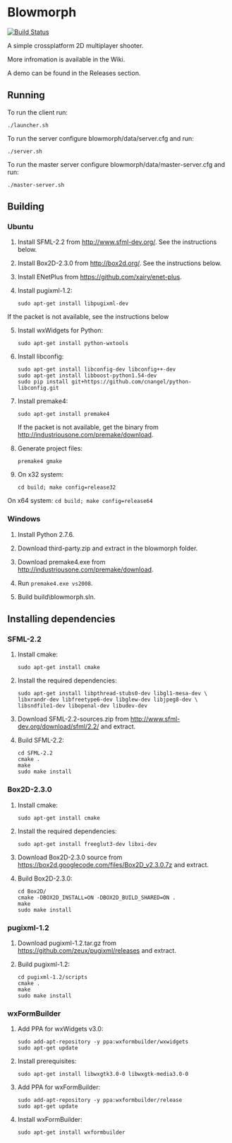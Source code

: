 ﻿Blowmorph
==========

[![Build Status](https://travis-ci.org/bmteam/blowmorph.svg?branch=master)](https://travis-ci.org/bmteam/blowmorph)

A simple crossplatform 2D multiplayer shooter.

More infromation is available in the Wiki.

A demo can be found in the Releases section.

## Running

To run the client run:
```
./launcher.sh
```

To run the server configure blowmorph/data/server.cfg and run:
```
./server.sh
```

To run the master server configure blowmorph/data/master-server.cfg and run:
```
./master-server.sh
```

## Building

### Ubuntu

1. Install SFML-2.2 from http://www.sfml-dev.org/. See the instructions below.

2. Install Box2D-2.3.0 from http://box2d.org/. See the instructions below.

3. Install ENetPlus from https://github.com/xairy/enet-plus.

4. Install pugixml-1.2:
    ```
    sudo apt-get install libpugixml-dev
    ```
If the packet is not available, see the instructions below

5. Install wxWidgets for Python:
    ```
    sudo apt-get install python-wxtools
    ```

6. Install libconfig:
    ```
    sudo apt-get install libconfig-dev libconfig++-dev
    sudo apt-get install libboost-python1.54-dev
    sudo pip install git+https://github.com/cnangel/python-libconfig.git
    ```

7. Install premake4:
    ```
    sudo apt-get install premake4
    ```
    
    If the packet is not available, get the binary from http://industriousone.com/premake/download.

8. Generate project files:
    ```
    premake4 gmake
    ```

9. On x32 system:
    ```
    cd build; make config=release32
    ```
On x64 system:
    ```
    cd build; make config=release64
    ```

### Windows

1. Install Python 2.7.6.

2. Download third-party.zip and extract in the blowmorph folder.

3. Download premake4.exe from http://industriousone.com/premake/download.

4. Run `premake4.exe vs2008`.

5. Build build\blowmorph.sln.
    
## Installing dependencies

### SFML-2.2

1. Install cmake:
    ```
    sudo apt-get install cmake
    ```

2. Install the required dependencies:
    ```
    sudo apt-get install libpthread-stubs0-dev libgl1-mesa-dev \
    libxrandr-dev libfreetype6-dev libglew-dev libjpeg8-dev \
    libsndfile1-dev libopenal-dev libudev-dev
    ```

3. Download SFML-2.2-sources.zip from http://www.sfml-dev.org/download/sfml/2.2/ and extract.

4. Build SFML-2.2:
    ```
    cd SFML-2.2
    cmake .
    make
    sudo make install
    ```

### Box2D-2.3.0

1. Install cmake:
    ```
    sudo apt-get install cmake
    ```

2. Install the required dependencies:
    ```
    sudo apt-get install freeglut3-dev libxi-dev
    ```

3. Download Box2D-2.3.0 source from https://box2d.googlecode.com/files/Box2D_v2.3.0.7z and extract.

4. Build Box2D-2.3.0:
    ```
    cd Box2D/
    cmake -DBOX2D_INSTALL=ON -DBOX2D_BUILD_SHARED=ON .
    make
    sudo make install
    ```

### pugixml-1.2

1. Download pugixml-1.2.tar.gz from https://github.com/zeux/pugixml/releases and extract.

2. Build pugixml-1.2:
    ```
    cd pugixml-1.2/scripts
    cmake .
    make
    sudo make install
    ```

### wxFormBuilder

1. Add PPA for wxWidgets v3.0:
    ```
    sudo add-apt-repository -y ppa:wxformbuilder/wxwidgets
    sudo apt-get update
    ```

2. Install prerequisites:
    ```
    sudo apt-get install libwxgtk3.0-0 libwxgtk-media3.0-0
    ```

3. Add PPA for wxFormBuilder:
    ```
    sudo add-apt-repository -y ppa:wxformbuilder/release
    sudo apt-get update
    ```

4. Install wxFormBuilder:
    ```
    sudo apt-get install wxformbuilder
    ```
